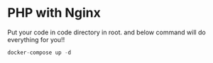 # PHP with Nginx

Put your code in code directory in root. and below command will do everything for you!!

```javascript
docker-compose up -d
```